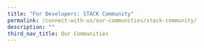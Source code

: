 ```yaml
---
title: "For Developers: STACK Community"
permalink: /connect-with-us/our-communities/stack-community/
description: ""
third_nav_title: Our Communities
---
```

